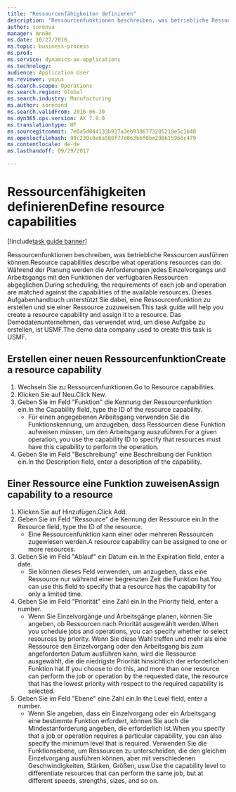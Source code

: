 ```yaml
--- 
title: "Ressourcenfähigkeiten definieren"
description: "Ressourcenfunktionen beschreiben, was betriebliche Ressourcen ausführen können."
author: sorenva
manager: AnnBe
ms.date: 10/27/2016
ms.topic: business-process
ms.prod: 
ms.service: dynamics-ax-applications
ms.technology: 
audience: Application User
ms.reviewer: yuyus
ms.search.scope: Operations
ms.search.region: Global
ms.search.industry: Manufacturing
ms.author: sorenand
ms.search.validFrom: 2016-06-30
ms.dyn365.ops.version: AX 7.0.0
ms.translationtype: HT
ms.sourcegitcommit: 7e0a5d044133b917a3eb9386773205218e5c1b40
ms.openlocfilehash: 99c230c0e6a580f77d863b6f0be298615966c479
ms.contentlocale: de-de
ms.lasthandoff: 09/29/2017

---
```

# <a name="define-resource-capabilities"></a><span data-ttu-id="345c3-103">Ressourcenfähigkeiten definieren</span><span class="sxs-lookup"><span data-stu-id="345c3-103">Define resource capabilities</span></span>

[!include[task guide banner](../../includes/task-guide-banner.md)]

<span data-ttu-id="345c3-104">Ressourcenfunktionen beschreiben, was betriebliche Ressourcen ausführen können.</span><span class="sxs-lookup"><span data-stu-id="345c3-104">Resource capabilities describe what operations resources can do.</span></span> <span data-ttu-id="345c3-105">Während der Planung werden die Anforderungen jedes Einzelvorgangs und Arbeitsgangs mit den Funktionen der verfügbaren Ressourcen abgeglichen.</span><span class="sxs-lookup"><span data-stu-id="345c3-105">During scheduling, the requirements of each job and operation are matched against the capabilities of the available resources.</span></span> <span data-ttu-id="345c3-106">Dieses Aufgabenhandbuch unterstützt Sie dabei, eine Ressourcenfunktion zu erstellen und sie einer Ressource zuzuweisen.</span><span class="sxs-lookup"><span data-stu-id="345c3-106">This task guide will help you create a resource capability and assign it to a resource.</span></span> <span data-ttu-id="345c3-107">Das Demodatenunternehmen, das verwendet wird, um diese Aufgabe zu erstellen, ist USMF.</span><span class="sxs-lookup"><span data-stu-id="345c3-107">The demo data company used to create this task is USMF.</span></span>


## <a name="create-a-resource-capability"></a><span data-ttu-id="345c3-108">Erstellen einer neuen Ressourcenfunktion</span><span class="sxs-lookup"><span data-stu-id="345c3-108">Create a resource capability</span></span>
1. <span data-ttu-id="345c3-109">Wechseln Sie zu Ressourcenfunktionen.</span><span class="sxs-lookup"><span data-stu-id="345c3-109">Go to Resource capabilities.</span></span>
2. <span data-ttu-id="345c3-110">Klicken Sie auf Neu.</span><span class="sxs-lookup"><span data-stu-id="345c3-110">Click New.</span></span>
3. <span data-ttu-id="345c3-111">Geben Sie im Feld "Funktion" die Kennung der Ressourcenfunktion ein.</span><span class="sxs-lookup"><span data-stu-id="345c3-111">In the Capability field, type the ID of the resource capability.</span></span>
    * <span data-ttu-id="345c3-112">Für einen angegebenen Arbeitsgang verwenden Sie die Funktionskennung, um anzugeben, dass Ressourcen diese Funktion aufweisen müssen, um den Arbeitsgang auszuführen.</span><span class="sxs-lookup"><span data-stu-id="345c3-112">For a given operation, you use the capability ID to specify that resources must have this capability to perform the operation.</span></span>  
4. <span data-ttu-id="345c3-113">Geben Sie im Feld "Beschreibung" eine Beschreibung der Funktion ein.</span><span class="sxs-lookup"><span data-stu-id="345c3-113">In the Description field, enter a description of the capability.</span></span>

## <a name="assign-capability-to-a-resource"></a><span data-ttu-id="345c3-114">Einer Ressource eine Funktion zuweisen</span><span class="sxs-lookup"><span data-stu-id="345c3-114">Assign capability to a resource</span></span>
1. <span data-ttu-id="345c3-115">Klicken Sie auf Hinzufügen.</span><span class="sxs-lookup"><span data-stu-id="345c3-115">Click Add.</span></span>
2. <span data-ttu-id="345c3-116">Geben Sie im Feld "Ressource" die Kennung der Ressource ein.</span><span class="sxs-lookup"><span data-stu-id="345c3-116">In the Resource field, type the ID of the resource.</span></span>
    * <span data-ttu-id="345c3-117">Eine Ressourcenfunktion kann einer oder mehreren Ressourcen zugewiesen werden.</span><span class="sxs-lookup"><span data-stu-id="345c3-117">A resource capability can be assigned to one or more resources.</span></span>  
3. <span data-ttu-id="345c3-118">Geben Sie im Feld "Ablauf" ein Datum ein.</span><span class="sxs-lookup"><span data-stu-id="345c3-118">In the Expiration field, enter a date.</span></span>
    * <span data-ttu-id="345c3-119">Sie können dieses Feld verwenden, um anzugeben, dass eine Ressource nur während einer begrenzten Zeit die Funktion hat.</span><span class="sxs-lookup"><span data-stu-id="345c3-119">You can use this field to specify that a resource has the capability for only a limited time.</span></span>  
4. <span data-ttu-id="345c3-120">Geben Sie im Feld "Priorität" eine Zahl ein.</span><span class="sxs-lookup"><span data-stu-id="345c3-120">In the Priority field, enter a number.</span></span>
    * <span data-ttu-id="345c3-121">Wenn Sie Einzelvorgänge und Arbeitsgänge planen, können Sie angeben, ob Ressourcen nach Priorität ausgewählt werden.</span><span class="sxs-lookup"><span data-stu-id="345c3-121">When you schedule jobs and operations, you can specify whether to select resources by priority.</span></span> <span data-ttu-id="345c3-122">Wenn Sie diese Wahl treffen und mehr als eine Ressource den Einzelvorgang oder den Arbeitsgang bis zum angeforderten Datum ausführen kann, wird die Ressource ausgewählt, die die niedrigste Priorität hinsichtlich der erforderlichen Funktion hat.</span><span class="sxs-lookup"><span data-stu-id="345c3-122">If you choose to do this, and more than one resource can perform the job or operation by the requested date, the resource that has the lowest priority with respect to the required capability is selected.</span></span>  
5. <span data-ttu-id="345c3-123">Geben Sie im Feld "Ebene" eine Zahl ein.</span><span class="sxs-lookup"><span data-stu-id="345c3-123">In the Level field, enter a number.</span></span>
    * <span data-ttu-id="345c3-124">Wenn Sie angeben, dass ein Einzelvorgang oder ein Arbeitsgang eine bestimmte Funktion erfordert, können Sie auch die Mindestanforderung angeben, die erforderlich ist.</span><span class="sxs-lookup"><span data-stu-id="345c3-124">When you specify that a job or operation requires a particular capability, you can also specify the minimum level that is required.</span></span> <span data-ttu-id="345c3-125">Verwenden Sie die Funktionsebene, um Ressourcen zu unterscheiden, die den gleichen Einzelvorgang ausführen können, aber mit verschiedenen Geschwindigkeiten, Stärken, Größen, usw.</span><span class="sxs-lookup"><span data-stu-id="345c3-125">Use the capability level to differentiate resources that can perform the same job, but at different speeds, strengths, sizes, and so on.</span></span>  


